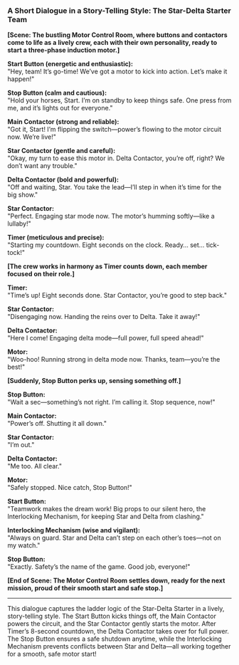 ### A Short Dialogue in a Story-Telling Style: The Star-Delta Starter Team

**[Scene: The bustling Motor Control Room, where buttons and contactors come to life as a lively crew, each with their own personality, ready to start a three-phase induction motor.]**

**Start Button (energetic and enthusiastic):**  
"Hey, team! It’s go-time! We’ve got a motor to kick into action. Let’s make it happen!"

**Stop Button (calm and cautious):**  
"Hold your horses, Start. I’m on standby to keep things safe. One press from me, and it’s lights out for everyone."

**Main Contactor (strong and reliable):**  
"Got it, Start! I’m flipping the switch—power’s flowing to the motor circuit now. We’re live!"

**Star Contactor (gentle and careful):**  
"Okay, my turn to ease this motor in. Delta Contactor, you’re off, right? We don’t want any trouble."

**Delta Contactor (bold and powerful):**  
"Off and waiting, Star. You take the lead—I’ll step in when it’s time for the big show."

**Star Contactor:**  
"Perfect. Engaging star mode now. The motor’s humming softly—like a lullaby!"

**Timer (meticulous and precise):**  
"Starting my countdown. Eight seconds on the clock. Ready… set… tick-tock!"

**[The crew works in harmony as Timer counts down, each member focused on their role.]**

**Timer:**  
"Time’s up! Eight seconds done. Star Contactor, you’re good to step back."

**Star Contactor:**  
"Disengaging now. Handing the reins over to Delta. Take it away!"

**Delta Contactor:**  
"Here I come! Engaging delta mode—full power, full speed ahead!"

**Motor:**  
"Woo-hoo! Running strong in delta mode now. Thanks, team—you’re the best!"

**[Suddenly, Stop Button perks up, sensing something off.]**

**Stop Button:**  
"Wait a sec—something’s not right. I’m calling it. Stop sequence, now!"

**Main Contactor:**  
"Power’s off. Shutting it all down."

**Star Contactor:**  
"I’m out."

**Delta Contactor:**  
"Me too. All clear."

**Motor:**  
"Safely stopped. Nice catch, Stop Button!"

**Start Button:**  
"Teamwork makes the dream work! Big props to our silent hero, the Interlocking Mechanism, for keeping Star and Delta from clashing."

**Interlocking Mechanism (wise and vigilant):**  
"Always on guard. Star and Delta can’t step on each other’s toes—not on my watch."

**Stop Button:**  
"Exactly. Safety’s the name of the game. Good job, everyone!"

**[End of Scene: The Motor Control Room settles down, ready for the next mission, proud of their smooth start and safe stop.]**

---

This dialogue captures the ladder logic of the Star-Delta Starter in a lively, story-telling style. The Start Button kicks things off, the Main Contactor powers the circuit, and the Star Contactor gently starts the motor. After Timer’s 8-second countdown, the Delta Contactor takes over for full power. The Stop Button ensures a safe shutdown anytime, while the Interlocking Mechanism prevents conflicts between Star and Delta—all working together for a smooth, safe motor start!
